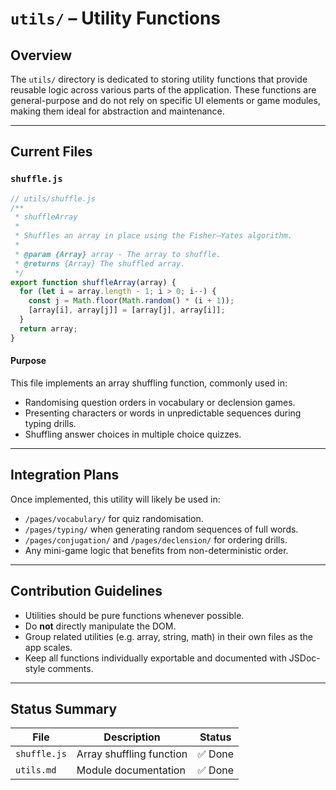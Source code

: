 # `utils/` – Utility Functions

## Overview

The `utils/` directory is dedicated to storing utility functions that provide reusable logic across various parts of the application. These functions are general-purpose and do not rely on specific UI elements or game modules, making them ideal for abstraction and maintenance.

---

## Current Files

### `shuffle.js`

```js
// utils/shuffle.js
/**
 * shuffleArray
 *
 * Shuffles an array in place using the Fisher–Yates algorithm.
 *
 * @param {Array} array - The array to shuffle.
 * @returns {Array} The shuffled array.
 */
export function shuffleArray(array) {
  for (let i = array.length - 1; i > 0; i--) {
    const j = Math.floor(Math.random() * (i + 1));
    [array[i], array[j]] = [array[j], array[i]];
  }
  return array;
}
```

#### Purpose

This file implements an array shuffling function, commonly used in:

* Randomising question orders in vocabulary or declension games.
* Presenting characters or words in unpredictable sequences during typing drills.
* Shuffling answer choices in multiple choice quizzes.

---

## Integration Plans

Once implemented, this utility will likely be used in:

* `/pages/vocabulary/` for quiz randomisation.
* `/pages/typing/` when generating random sequences of full words.
* `/pages/conjugation/` and `/pages/declension/` for ordering drills.
* Any mini-game logic that benefits from non-deterministic order.

---

## Contribution Guidelines

* Utilities should be pure functions whenever possible.
* Do **not** directly manipulate the DOM.
* Group related utilities (e.g. array, string, math) in their own files as the app scales.
* Keep all functions individually exportable and documented with JSDoc-style comments.

---

## Status Summary

| File         | Description              | Status |
| ------------ | ------------------------ | ------ |
| `shuffle.js` | Array shuffling function | ✅ Done |
| `utils.md`   | Module documentation     | ✅ Done |